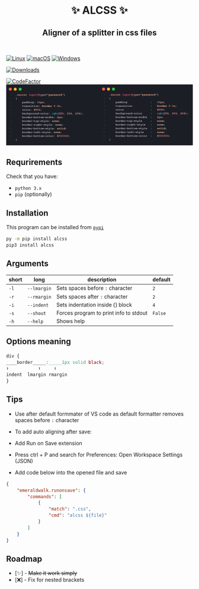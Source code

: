 <div align = "center">
    <h1>✨ ALCSS ✨</h1>
    <h2>Aligner of a splitter in css files</h2>
    
</div>


<br>

[![Linux](https://svgshare.com/i/Zhy.svg)](https://svgshare.com/i/Zhy.svg)
[![macOS](https://svgshare.com/i/ZjP.svg)](https://svgshare.com/i/ZjP.svg)
[![Windows](https://svgshare.com/i/ZhY.svg)](https://svgshare.com/i/ZhY.svg)
<br>

[![Downloads](https://static.pepy.tech/personalized-badge/alcss?period=total&units=none&left_color=blue&right_color=brightgreen&left_text=pypi%20downloads)](https://pepy.tech/project/alcss)
<br>

[![CodeFactor](https://www.codefactor.io/repository/github/clowzed/alcss/badge)](https://www.codefactor.io/repository/github/clowzed/alcss)
![Example](./example.png)


## Requrirements
Check that you have:
- `python 3.x`
- `pip` (optionally)

## Installation
This program can be installed from [`pypi`](https://pypi.org/project/alcss)
```bash
py -m pip install alcss
pip3 install alcss
```

## Arguments

| short | long        | description                            | default |
|-------|-------------|----------------------------------------|---------|
| `-l`  | `--lmargin` | Sets spaces before `:` character       | `2`     |
| `-r`  | `--rmargin` | Sets spaces after `:` character        | `2`     |
| `-i`  | `--indent`  | Sets indentation inside {} block       | `4`     |
| `-s`  | `--shout`   | Forces program to print info to stdout | `False` |
| `-h`  | `--help`    | Shows help                             |         |


## Options meaning

```css
div {
____border_____:_____1px solid black;
↑           ↑     ↑
indent  lmargin rmargin
}
```

## Tips
- Use after default formmater of VS code as default formatter removes spaces before `:` character


- To add auto aligning after save:

- Add Run on Save extension
- Press ctrl + P and search for Preferences: Open Workspace Settings (JSON)
- Add code below into the opened file and save
```json
{
    "emeraldwalk.runonsave": {
        "commands": [
            {
                "match": ".css",
                "cmd": "alcss ${file}"
            }
        ]
    }
}
```

## Roadmap
* [✨] - ~~Make it work simply~~
* [❌] - Fix for nested brackets
